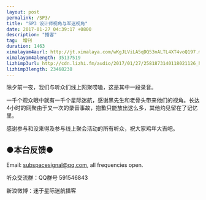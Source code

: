 ```yaml
---
layout: post
permalink: /SP3/
title: "SP3 设计师视角与军迷视角"
date: 2017-01-27 04:39:17 +0800
description: "播客"
tag:  增刊
duration: 1463
ximalayam4aurl: http://jt.ximalaya.com/wKgJLViLA5qDQ53nALTL4XT4voQ197.m4a?channel=rss&amp;album_id=3135361&amp;track_id=29534811&amp;uid=6418191&amp;jt=http://audio.xmcdn.com/group21/M09/0D/F7/wKgJLViLA5qDQ53nALTL4XT4voQ197.m4a
ximalayam4alength: 35137519
lizhimp3url: http://cdn.lizhi.fm/audio/2017/01/27/2581873140118021126_hd.mp3
lizhimp3length: 23468238
---   
```


除夕前一夜，我们与听众们线上网聚唠嗑，这是其中一段录音。

一千个观众眼中就有一千个星际迷航，感谢黑先生和老骨头带来他们的视角。长达4小时的网聚由于又一次的录音事故，抱歉只能放出这么多，其他灼见留在了记忆里。
 
感谢参与和没来得及参与线上聚会活动的所有听众，祝大家鸡年大吉吧。

## ●本台反馈●

Email: subspacesignal@qq.com, all frequencies open.

听众交流群：QQ群号 591546843
 
新浪微博：迷于星际迷航播客
